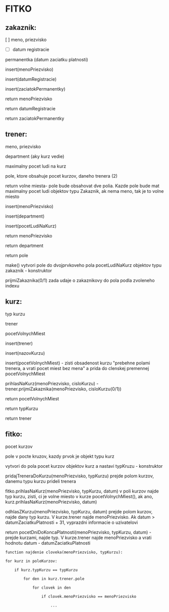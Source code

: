 # FITKO
zakaznik:
--
[ ] meno, priezvisko

- [ ] datum registracie

permanentka (datum zaciatku platnosti)

insert(menoPriezvisko)

insert(datumRegistracie)

insert(zaciatokPermanentky)

return menoPriezvisko

return datumRegistracie

return zaciatokPermanentky

trener:
--
meno, priezvisko

department (aky kurz vedie)

maximalny pocet ludi na kurz

pole, ktore obsahuje pocet kurzov, daneho trenera (2)
 
return volne miesta- pole bude obsahovat dve polia. Kazde pole bude mat maximalny pocet 
ludi objektov typu Zakaznik, ak nema meno, tak je to volne miesto

insert(menoPriezvisko)

insert(department)

insert(pocetLudiNaKurz)

return menoPriezvisko

return department

return pole

make() vytvori pole do dvojprvkoveho pola pocetLudiNaKurz objektov typu zakaznik - konstruktor

prijmiZakaznika(0/1) zada udaje o zakaznikovy do pola podla zvoleneho indexu

kurz:
--
typ kurzu

trener

pocetVolnychMiest

insert(trener)

insert(nazovKurzu)

insert(pocetVolnychMiest) - zisti obsadenost kurzu "prebehne polami trenera, a vrati pocet 
miest bez mena" a prida do clenskej premennej pocetVolnychMiest

prihlasNaKurz(menoPriezvisko, cisloKurzu) - trener.prijmiZakaznika(menoPriezvisko, cisloKurzu(0/1)) 

return pocetVolnychMiest

return typKurzu

return trener

fitko:
--
pocet kurzov

pole v pocte kruzov, kazdy prvok je objekt typu kurz

vytvori do pola pocet kurzov objektov kurz a nastavi typKruzu - konstruktor

pridajTreneraDoKurzu(menoPriezvisko, typKurzu) prejde polom kurzov, danemu typu kurzu 
prideli trenera

fitko.prihlasNaKurz(menoPriezvisko, typKurzu, datum) v poli kurzov najde typ kurzu, zisti, ci je volne miesto v kurze pocetVolnychMiest(), ak ano, kurz.prihlasNaKurz(menoPriezvisko, datum) 

odhlasZKurzu(menoPriezvisko, typKurzu, datum) prejde polom kurzov, najde dany typ kurzu. V 
kurze.trener najde menoPriezvisko. Ak datum > datumZaciatkuPlatnosti + 31, vyprazdni 
informacie o uzivatelovi 

return pocetDniDoKoncaPlatnosti(menoPriezvisko, typKurzu, datum) - prejde kurzami, najde 
typ. V kurze.trener najde menoPriezvisko a vrati hodnotu datum - datumZaciatkuPlatnosti

```
function najdenie cloveka(menoPriezvisko, typKurzu):

for kurz in poleKurzov:

	if kurz.typKurzu == typKurzu

		for den in kurz.trener.pole

			for clovek in den

				if clovek.menoPriezvisko == menoPriezvisko

					...
```
